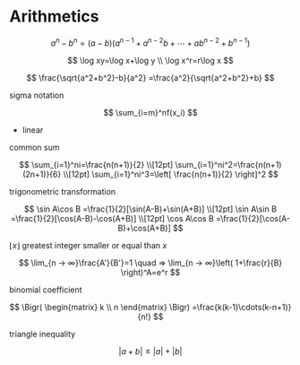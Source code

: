 # Arithmetics

$$
a^n-b^n=(a-b)(a^{n-1}+a^{n-2}b+\cdots+ab^{n-2}+b^{n-1})
$$

$$
\log xy=\log x+\log y
\\
\log x^r=r\log x
$$

$$
\frac{\sqrt{a^2+b^2}-b}{a^2}
=\frac{a^2}{\sqrt{a^2+b^2}+b}
$$

sigma notation

$$
\sum_{i=m}^nf(x_i)
$$

- linear

common sum

$$
\sum_{i=1}^ni=\frac{n(n+1)}{2}
\\[12pt]
\sum_{i=1}^ni^2=\frac{n(n+1)(2n+1)}{6}
\\[12pt]
\sum_{i=1}^ni^3=\left[
    \frac{n(n+1)}{2}
\right]^2
$$

trigonometric transformation

$$
\sin A\cos B
=\frac{1}{2}[\sin(A-B)+\sin(A+B)]
\\[12pt]
\sin A\sin B
=\frac{1}{2}[\cos(A-B)-\cos(A+B)]
\\[12pt]
\cos A\cos B
=\frac{1}{2}[\cos(A-B)+\cos(A+B)]
$$

$\lfloor x\rfloor$ greatest integer smaller or equal than $x$

$$
\lim_{n → ∞}\frac{A'}{B'}=1
\quad ⇒
\lim_{n → ∞}\left(
    1+\frac{r}{B}
\right)^A=e^r
$$

binomial coefficient

$$
\Bigr(
    \begin{matrix}
        k \\ n
    \end{matrix}
\Bigr)
=\frac{k(k-1)\cdots(k-n+1)}{n!}
$$

triangle inequality

$$
|a+b|≤|a|+|b|
$$
